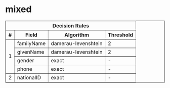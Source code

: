 # mixed

<table border='1' cellspacing='0'>
    <tr>
      <th colspan='4'>Decision Rules</th>
    </tr>
    <tr>
      <th>#</th><th>Field</th><th>Algorithm</th><th>Threshold</th>
    </tr><tr><td rowspan=4>1</td><td>familyName</td><td>damerau-levenshtein</td><td>2</td></tr><tr><td>givenName</td><td>damerau-levenshtein</td><td>2</td></tr><tr><td>gender</td><td>exact</td><td>-</td></tr><tr><td>phone</td><td>exact</td><td>-</td></tr><tr><td rowspan=1>2</td><td>nationalID</td><td>exact</td><td>-</td></tr></table>
